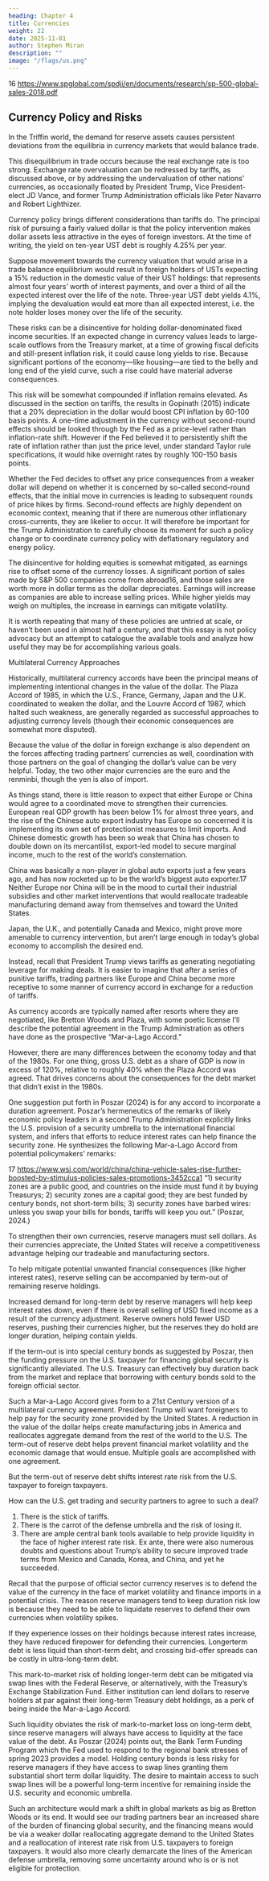 ```yaml
---
heading: Chapter 4
title: Currencies
weight: 22
date: 2025-11-01
author: Stephen Miran
description: ""
image: "/flags/us.png"
---
```




16 https://www.spglobal.com/spdji/en/documents/research/sp-500-global-sales-2018.pdf

## Currency Policy and Risks

In the Triffin world, the demand for reserve assets causes persistent deviations from the equilibria in currency
markets that would balance trade. 

This disequilibrium in trade occurs because the real exchange rate is too strong.
Exchange rate overvaluation can be redressed by tariffs, as discussed above, or by addressing the undervaluation
of other nations’ currencies, as occasionally floated by President Trump, Vice President-elect JD Vance, and
former Trump Administration officials like Peter Navarro and Robert Lighthizer.

Currency policy brings different considerations than tariffs do. The principal risk of pursuing a fairly valued dollar is that the policy intervention makes dollar assets less attractive in the eyes of foreign investors. At the time of writing, the yield on ten-year UST debt is roughly 4.25% per year. 

Suppose movement towards the currency valuation that
would arise in a trade balance equilibrium would result in foreign holders of USTs expecting a 15% reduction in the
domestic value of their UST holdings: that represents almost four years’ worth of interest payments, and over a third
of all the expected interest over the life of the note. Three-year UST debt yields 4.1%, implying the devaluation would
eat more than all expected interest, i.e. the note holder loses money over the life of the security.

These risks can be a disincentive for holding dollar-denominated fixed income securities. If an expected change
in currency values leads to large-scale outflows from the Treasury market, at a time of growing fiscal deficits and
still-present inflation risk, it could cause long yields to rise. Because significant portions of the economy—like
housing—are tied to the belly and long end of the yield curve, such a rise could have material adverse consequences.


This risk will be somewhat compounded if inflation remains elevated. As discussed in the section on tariffs, the
results in Gopinath (2015) indicate that a 20% depreciation in the dollar would boost CPI inflation by 60-100 basis
points. A one-time adjustment in the currency without second-round effects should be looked through by the
Fed as a price-level rather than inflation-rate shift. However if the Fed believed it to persistently shift the rate of
inflation rather than just the price level, under standard Taylor rule specifications, it would hike overnight rates by
roughly 100-150 basis points.

Whether the Fed decides to offset any price consequences from a weaker dollar will depend on whether it is
concerned by so-called second-round effects, that the initial move in currencies is leading to subsequent rounds
of price hikes by firms. Second-round effects are highly dependent on economic context, meaning that if there
are numerous other inflationary cross-currents, they are likelier to occur. It will therefore be important for the
Trump Administration to carefully choose its moment for such a policy change or to coordinate currency policy
with deflationary regulatory and energy policy.

The disincentive for holding equities is somewhat mitigated, as earnings rise to offset some of the currency losses.
A significant portion of sales made by S&P 500 companies come from abroad16, and those sales are worth more in
dollar terms as the dollar depreciates. Earnings will increase as companies are able to increase selling prices. While
higher yields may weigh on multiples, the increase in earnings can mitigate volatility.

It is worth repeating that many of these policies are untried at scale, or haven’t been used in almost half a century,
and that this essay is not policy advocacy but an attempt to catalogue the available tools and analyze how useful
they may be for accomplishing various goals.

Multilateral Currency Approaches

Historically, multilateral currency accords have been the principal means of implementing intentional changes in the
value of the dollar. The Plaza Accord of 1985, in which the U.S., France, Germany, Japan and the U.K. coordinated to
weaken the dollar, and the Louvre Accord of 1987, which halted such weakness, are generally regarded as successful
approaches to adjusting currency levels (though their economic consequences are somewhat more disputed).

Because the value of the dollar in foreign exchange is also dependent on the forces affecting trading partners’
currencies as well, coordination with those partners on the goal of changing the dollar’s value can be very helpful.
Today, the two other major currencies are the euro and the renminbi, though the yen is also of import.

As things stand, there is little reason to expect that either Europe or China would agree to a coordinated move to
strengthen their currencies. European real GDP growth has been below 1% for almost three years, and the rise of
the Chinese auto export industry has Europe so concerned it is implementing its own set of protectionist measures
to limit imports. And Chinese domestic growth has been so weak that China has chosen to double down on its
mercantilist, export-led model to secure marginal income, much to the rest of the world’s consternation.

China was basically a non-player in global auto exports just a few years ago, and has now rocketed up to be the
world’s biggest auto exporter.17 Neither Europe nor China will be in the mood to curtail their industrial subsidies
and other market interventions that would reallocate tradeable manufacturing demand away from themselves and
toward the United States.

Japan, the U.K., and potentially Canada and Mexico, might prove more amenable to currency intervention, but
aren’t large enough in today’s global economy to accomplish the desired end.

Instead, recall that President Trump views tariffs as generating negotiating leverage for making deals. It is easier
to imagine that after a series of punitive tariffs, trading partners like Europe and China become more receptive to
some manner of currency accord in exchange for a reduction of tariffs.

As currency accords are typically named after resorts where they are negotiated, like Bretton Woods and Plaza,
with some poetic license I’ll describe the potential agreement in the Trump Administration as others have done as
the prospective “Mar-a-Lago Accord.”

However, there are many differences between the economy today and that of the 1980s. For one thing, gross U.S.
debt as a share of GDP is now in excess of 120%, relative to roughly 40% when the Plaza Accord was agreed. That
drives concerns about the consequences for the debt market that didn’t exist in the 1980s.

One suggestion put forth in Poszar (2024) is for any accord to incorporate a duration agreement. Poszar’s
hermeneutics of the remarks of likely economic policy leaders in a second Trump Administration explicitly links
the U.S. provision of a security umbrella to the international financial system, and infers that efforts to reduce
interest rates can help finance the security zone. He synthesizes the following Mar-a-Lago Accord from potential
policymakers’ remarks:

17 https://www.wsj.com/world/china/china-vehicle-sales-rise-further-boosted-by-stimulus-policies-sales-promotions-3452cca1
“1) security zones are a public good, and countries on the inside must fund it by buying Treasurys;
2) security zones are a capital good; they are best funded by century bonds, not short-term bills;
3) security zones have barbed wires: unless you swap your bills for bonds, tariffs will keep you out.”
(Poszar, 2024.)

To strengthen their own currencies, reserve managers must sell dollars. As their currencies appreciate, the United
States will receive a competitiveness advantage helping our tradeable and manufacturing sectors.


To help mitigate potential unwanted financial consequences (like higher interest rates), reserve selling can be
accompanied by term-out of remaining reserve holdings. 

Increased demand for long-term debt by reserve
managers will help keep interest rates down, even if there is overall selling of USD fixed income as a result of the
currency adjustment. Reserve owners hold fewer USD reserves, pushing their currencies higher, but the reserves
they do hold are longer duration, helping contain yields.

If the term-out is into special century bonds as suggested by Poszar, then the funding pressure on the U.S. taxpayer
for financing global security is significantly alleviated. The U.S. Treasury can effectively buy duration back from the
market and replace that borrowing with century bonds sold to the foreign official sector.

Such a Mar-a-Lago Accord gives form to a 21st Century version of a multilateral currency agreement. President
Trump will want foreigners to help pay for the security zone provided by the United States. A reduction in the value
of the dollar helps create manufacturing jobs in America and reallocates aggregate demand from the rest of the
world to the U.S. The term-out of reserve debt helps prevent financial market volatility and the economic damage
that would ensue. Multiple goals are accomplished with one agreement.

But the term-out of reserve debt shifts interest rate risk from the U.S. taxpayer to foreign taxpayers. 

How can the U.S. get trading and security partners to agree to such a deal? 

1. There is the stick of tariffs.
2. There is the carrot of the defense umbrella and the risk of losing it.
3. There are ample central bank tools available to help provide liquidity in the face of higher interest rate risk. Ex ante, there were also numerous doubts and questions about Trump’s ability to secure improved trade terms from Mexico and Canada, Korea, and China, and yet he succeeded.

Recall that the purpose of official sector currency reserves is to defend the value of the currency in the face of market volatility and finance imports in a potential crisis. The reason reserve managers tend to keep duration risk low is because they need to be able to liquidate reserves to defend their own currencies when volatility spikes. 

If they experience losses on their holdings because interest rates increase, they have reduced firepower for defending their currencies. Longerterm debt is less liquid than short-term debt, and crossing bid-offer spreads can be costly in ultra-long-term debt.

This mark-to-market risk of holding longer-term debt can be mitigated via swap lines with the Federal Reserve,
or alternatively, with the Treasury’s Exchange Stabilization Fund. Either institution can lend dollars to reserve
holders at par against their long-term Treasury debt holdings, as a perk of being inside the Mar-a-Lago Accord.


Such liquidity obviates the risk of mark-to-market loss on long-term debt, since reserve managers will always have
access to liquidity at the face value of the debt. As Poszar (2024) points out, the Bank Term Funding Program
which the Fed used to respond to the regional bank stresses of spring 2023 provides a model. Holding century
bonds is less risky for reserve managers if they have access to swap lines granting them substantial short
term dollar liquidity. The desire to maintain access to such swap lines will be a powerful long-term incentive for
remaining inside the U.S. security and economic umbrella.

Such an architecture would mark a shift in global markets as big as Bretton Woods or its end. It would see our
trading partners bear an increased share of the burden of financing global security, and the financing means would
be via a weaker dollar reallocating aggregate demand to the United States and a reallocation of interest rate risk
from U.S. taxpayers to foreign taxpayers. It would also more clearly demarcate the lines of the American defense
umbrella, removing some uncertainty around who is or is not eligible for protection.


